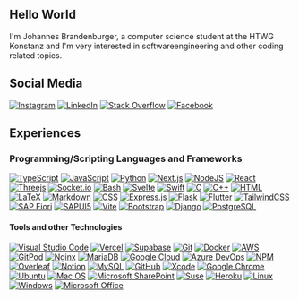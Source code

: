 ## Hello World

I'm Johannes Brandenburger, a computer science student at the HTWG Konstanz and I'm very interested in softwareengineering and other coding related topics.

## Social Media

[![Instagram](https://img.shields.io/badge/Instagram-%23E4405F.svg?logo=Instagram&logoColor=white)](https://instagram.com/johannes_brande)
[![LinkedIn](https://img.shields.io/badge/LinkedIn-%230077B5.svg?logo=linkedin&logoColor=white)](https://www.linkedin.com/in/johannes-brandenburger-a72b79221/)
[![Stack Overflow](https://img.shields.io/badge/-Stackoverflow-FE7A16?logo=stack-overflow&logoColor=white)](https://stackoverflow.com/users/17077371/johannes-brandenburger)
[![Facebook](https://img.shields.io/badge/Facebook-%231877F2?logo=Facebook&logoColor=white)](https://www.facebook.com/johannes.brandenburger.7)


## Experiences 

### Programming/Scripting Languages and Frameworks

[![TypeScript](https://img.shields.io/badge/TypeScript-%23007ACC.svg?logo=typescript&logoColor=white)](https://www.typescriptlang.org/) [![JavaScript](https://img.shields.io/badge/JavaScript-%23323330.svg?logo=javascript&logoColor=%23F7DF1E)](https://www.javascript.com/) [![Python](https://img.shields.io/badge/Python-3670A0?logo=python&logoColor=ffdd54)](https://www.python.org/) [![Next.js](https://img.shields.io/badge/Next.js-000000.svg?logo=nextdotjs&logoColor=white)](https://nextjs.org/) [![NodeJS](https://img.shields.io/badge/Node.js-6DA55F?logo=node.js&logoColor=white)](https://nodejs.org/en/) [![React](https://img.shields.io/badge/React-%2320232a.svg?logo=react&logoColor=%2361DAFB)](https://reactjs.org/) [![Threejs](https://img.shields.io/badge/threejs-black?logo=three.js&logoColor=white)](https://threejs.org/) [![Socket.io](https://img.shields.io/badge/Socket.io-black?logo=socket.io&badgeColor=010101)](https://socket.io/) [![Bash](https://img.shields.io/badge/Bash-%23121011.svg?logo=gnu-bash&logoColor=white)](https://www.gnu.org/software/bash/) [![Svelte](https://img.shields.io/badge/svelte-%23f1413d.svg?logo=svelte&logoColor=white)](https://svelte.dev/) [![Swift](https://img.shields.io/badge/swift-F54A2A?logo=swift&logoColor=white)](https://developer.apple.com/swift/) [![C](https://img.shields.io/badge/c-%2300599C.svg?logo=c&logoColor=white)](https://www.w3schools.com/C/) [![C++](https://img.shields.io/badge/c++-%2300599C.svg?logo=c%2B%2B&logoColor=white)](https://www.w3schools.com/CPP/default.asp) [![HTML](https://img.shields.io/badge/HTML-%23E34F26.svg?logo=html5&logoColor=white)](https://www.w3schools.com/html/) [![LaTeX](https://img.shields.io/badge/LaTeX-%23008080.svg?logo=latex&logoColor=white)](https://www.latex-project.org/) [![Markdown](https://img.shields.io/badge/Markdown-%23000000.svg?logo=markdown&logoColor=white)](https://www.markdownguide.org/) [![CSS](https://img.shields.io/badge/CSS-%231572B6.svg?logo=css3&logoColor=white)](https://www.w3schools.com/css/) [![Express.js](https://img.shields.io/badge/Express.js-%23404d59.svg?logo=express&logoColor=%2361DAFB)]() [![Flask](https://img.shields.io/badge/flask-%23000.svg?logo=flask&logoColor=white)](https://expressjs.com/de/) [![Flutter](https://img.shields.io/badge/Flutter-%2302569B.svg?logo=Flutter&logoColor=white)](https://flutter.dev/) [![TailwindCSS](https://img.shields.io/badge/tailwindcss-%2338B2AC.svg?logo=tailwind-css&logoColor=white)](https://tailwindcss.com/) [![SAP Fiori](https://img.shields.io/badge/Fiori-%235899DA.svg?logo=sap&logoColor=white)](https://sapui5.hana.ondemand.com/) [![SAPUI5](https://img.shields.io/badge/SAPUI5-%232F6497.svg?logo=sap&logoColor=white)](https://sapui5.hana.ondemand.com/) [![Vite](https://img.shields.io/badge/Vite-%23000000.svg?logo=vite&logoColor=white)](https://vitejs.dev/) [![Bootstrap](https://img.shields.io/badge/Bootstrap-563D7C?logo=bootstrap&logoColor=white)](https://getbootstrap.com/) [![Django](https://img.shields.io/badge/Django-%23092E20.svg?logo=django&logoColor=white)](https://www.djangoproject.com/) [![PostgreSQL](https://img.shields.io/badge/PostgreSQL-316192?logo=postgresql&logoColor=white)](https://www.postgresql.org/)

#### Tools and other Technologies

[![Visual Studio Code](https://img.shields.io/badge/Visual_Studio_Code-0078D4?logo=visual%20studio%20code&logoColor=whit)](https://code.visualstudio.com/) [![Vercel](https://img.shields.io/badge/vercel-%23000000.svg?logo=vercel&logoColor=white)](https://vercel.com/) [![Supabase](https://img.shields.io/badge/Supabase-3ECF8E?logo=supabase&logoColor=white)](https://supabase.com/) [![Git](https://img.shields.io/badge/Git-%23F05032.svg?logo=git&logoColor=white)](https://git-scm.com/) [![Docker](https://img.shields.io/badge/Docker-%230db7ed.svg?logo=docker&logoColor=white)](https://www.docker.com/) [![AWS](https://img.shields.io/badge/AWS-%23FF9900.svg?logo=amazon-aws&logoColor=white)](https://aws.amazon.com/) [![GitPod](https://img.shields.io/badge/Gitpod-000000?logo=gitpod&logoColor=#FFAE33)](https://www.gitpod.io/) [![Nginx](https://img.shields.io/badge/Nginx-%23009639.svg?logo=nginx&logoColor=white)](https://www.nginx.com/) [![MariaDB](https://img.shields.io/badge/MariaDB-003545?logo=mariadb&logoColor=white)](https://mariadb.org/) [![Google Cloud](https://img.shields.io/badge/Google%20Cloud-%234285F4.svg?logo=google-cloud&logoColor=white)](https://cloud.google.com/?hl=de) [![Azure DevOps](https://img.shields.io/badge/Azure_DevOps-%230078D7.svg?logo=azure-devops&logoColor=white)](https://azure.microsoft.com/en-us/services/devops/) [![NPM](https://img.shields.io/badge/npm-%23000000.svg?logo=npm&logoColor=white)](https://www.npmjs.com/) [![Overleaf](https://img.shields.io/badge/Overleaf-47A141?logo=Overleaf&logoColor=white)](https://www.overleaf.com/) [![Notion](https://img.shields.io/badge/Notion-%23000000.svg?logo=notion&logoColor=white)](https://www.notion.so/) [![MySQL](https://img.shields.io/badge/MySQL-%2300f.svg?logo=mysql&logoColor=white)](https://www.notion.so/) [![GitHub](https://img.shields.io/badge/GitHub-181717.svg?logo=github&logoColor=white)](https://github.com/) [![Xcode](https://img.shields.io/badge/Xcode-007ACC?logo=Xcode&logoColor=white)](https://developer.apple.com/xcode/) [![Google Chrome](https://img.shields.io/badge/Google%20Chrome-4285F4?logo=GoogleChrome&logoColor=white)](https://www.google.com/intl/de/chrome/) [![Ubuntu](https://img.shields.io/badge/Ubuntu-E95420?logo=ubuntu&logoColor=white)](https://ubuntu.com/) [![Mac OS](https://img.shields.io/badge/mac%20os-000000?logo=macos&logoColor=F0F0F0)](https://www.apple.com/macos/) [![Microsoft SharePoint](https://img.shields.io/badge/Microsoft_SharePoint-0078D4?logo=microsoft-sharepoint&logoColor=white)](https://www.microsoft.com/en-us/microsoft-365/sharepoint/collaboration) [![Suse](https://img.shields.io/badge/SUSE-0C322C?logo=SUSE&logoColor=white)](https://www.suse.com/de-de/) [![Heroku](https://img.shields.io/badge/heroku-%23430098.svg?logo=heroku&logoColor=white)](https://www.heroku.com/) [![Linux](https://img.shields.io/badge/Linux-FCC624?logo=linux&logoColor=black)](https://www.linux.org/) [![Windows](https://img.shields.io/badge/Windows-0078D6?logo=windows&logoColor=white)](https://www.microsoft.com/de-de/windows) [![Microsoft Office](https://img.shields.io/badge/Microsoft_Office-D83B01?logo=microsoft-office&logoColor=white)](https://www.office.com/)
